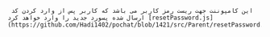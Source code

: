      این کامپوننت جهت ریست رمز کاربر می باشد که کاربر پس از وارد کردن کد ارسال شده پسورد جدید را وارد خواهد کرد [resetPassword.js](https://github.com/Hadi1402/pochat/blob/1421/src/Parent/resetPassword.js)